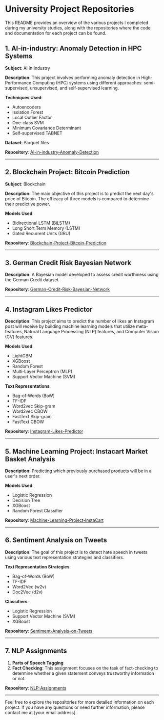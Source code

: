 # University Project Repositories

This README provides an overview of the various projects I completed during my university studies, along with the repositories where the code and documentation for each project can be found.

## 1. AI-in-industry: Anomaly Detection in HPC Systems

**Subject**: AI in Industry

**Description**: This project involves performing anomaly detection in High-Performance Computing (HPC) systems using different approaches: semi-supervised, unsupervised, and self-supervised learning.

**Techniques Used**:
- Autoencoders
- Isolation Forest
- Local Outlier Factor
- One-class SVM
- Minimum Covariance Determinant
- Self-supervised TABNET

**Dataset**: Parquet files

**Repository**: [AI-in-industry-Anomaly-Detection](https://github.com/jyotiyadav94/AcademicsProjects_Unibo/tree/main/Ai-in-industry)

---

## 2. Blockchain Project: Bitcoin Prediction

**Subject**: Blockchain

**Description**: The main objective of this project is to predict the next day's price of Bitcoin. The efficacy of three models is compared to determine their predictive power.

**Models Used**:
- Bidirectional LSTM (BiLSTM)
- Long Short Term Memory (LSTM)
- Gated Recurrent Units (GRU)

**Repository**: [Blockchain-Project-Bitcoin-Prediction](https://github.com/jyotiyadav94/AcademicsProjects_Unibo/tree/main/Blockchain-Project)

---

## 3. German Credit Risk Bayesian Network

**Description**: A Bayesian model developed to assess credit worthiness using the German Credit dataset.

**Repository**: [German-Credit-Risk-Bayesian-Network](https://github.com/jyotiyadav94/AcademicsProjects_Unibo/tree/main/German-Credit-Risk-Bayesian-Network-main)

---

## 4. Instagram Likes Predictor

**Description**: This project aims to predict the number of likes an Instagram post will receive by building machine learning models that utilize meta-features, Natural Language Processing (NLP) features, and Computer Vision (CV) features.

**Models Used**:
- LightGBM
- XGBoost
- Random Forest
- Multi-Layer Perceptron (MLP)
- Support Vector Machine (SVM)

**Text Representations**:
- Bag-of-Words (BoW)
- TF-IDF
- Word2vec Skip-gram
- Word2vec CBOW
- FastText Skip-gram
- FastText CBOW

**Repository**: [Instagram-Likes-Predictor](https://github.com/jyotiyadav94/AcademicsProjects_Unibo/tree/main/Instagram-likes-Predictor)

---

## 5. Machine Learning Project: Instacart Market Basket Analysis

**Description**: Predicting which previously purchased products will be in a user's next order.

**Models Used**:
- Logistic Regression
- Decision Tree
- XGBoost
- Random Forest Classifier

**Repository**: [Machine-Learning-Project-InstaCart](https://github.com/jyotiyadav94/AcademicsProjects_Unibo/tree/main/Machine-Learning-Project)

---

## 6. Sentiment Analysis on Tweets

**Description**: The goal of this project is to detect hate speech in tweets using various text representation strategies and classifiers.

**Text Representation Strategies**:
- Bag-of-Words (BoW)
- TF-IDF
- Word2Vec (w2v)
- Doc2Vec (d2v)

**Classifiers**:
- Logistic Regression
- Support Vector Machine (SVM)
- XGBoost

**Repository**: [Sentiment-Analysis-on-Tweets](https://github.com/jyotiyadav94/AcademicsProjects_Unibo/tree/main/Text-Mining-Project-main)

---

## 7. NLP Assignments

1. **Parts of Speech Tagging**
2. **Fact Checking**: This assignment focuses on the task of fact-checking to determine whether a given statement conveys trustworthy information or not.

**Repository**: [NLP-Assignments](https://github.com/jyotiyadav94/AcademicsProjects_Unibo/tree/main/NLP-assignments)

---

Feel free to explore the repositories for more detailed information on each project. If you have any questions or need further information, please contact me at [your email address].
